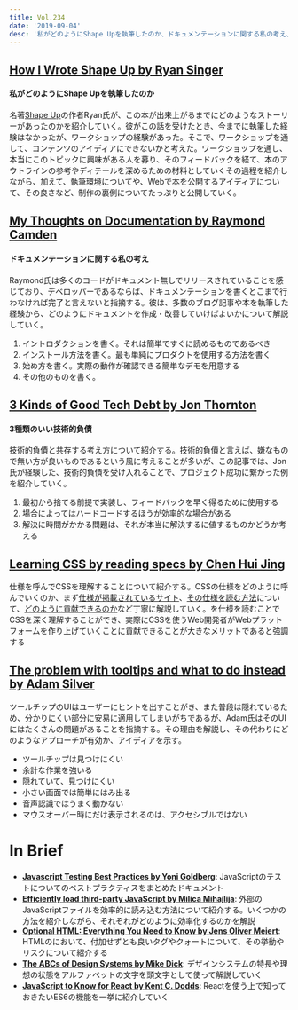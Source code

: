 ```yaml
---
title: Vol.234
date: '2019-09-04'
desc: '私がどのようにShape Upを執筆したのか、ドキュメンテーションに関する私の考え、3種類のいい技術的負債、ほか計10リンク'
---
```


## [How I Wrote Shape Up by Ryan Singer](https://m.signalvnoise.com/how-i-wrote-shape-up/)

#### 私がどのようにShape Upを執筆したのか

名著[Shape Up](https://basecamp.com/shapeup)の作者Ryan氏が、この本が出来上がるまでにどのようなストーリーがあったのかを紹介していく。彼がこの話を受けたとき、今までに執筆した経験はなかったが、ワークショップの経験があった。そこで、ワークショップを通して、コンテンツのアイディアにできないかと考えた。ワークショップを通し、本当にこのトピックに興味がある人を募り、そのフィードバックを経て、本のアウトラインの参考やディテールを深めるための材料としていくその過程を紹介しながら、加えて、執筆環境についてや、Webで本を公開するアイディアについて、その良さなど、制作の裏側についてたっぷりと公開していく。

## [My Thoughts on Documentation by Raymond Camden](https://www.raymondcamden.com/2019/08/14/my-thoughts-on-documentation)

#### ドキュメンテーションに関する私の考え

Raymond氏は多くのコードがドキュメント無しでリリースされていることを感じており、デベロッパーであるならば、ドキュメンテーションを書くとこまで行わなければ完了と言えないと指摘する。彼は、多数のブログ記事や本を執筆した経験から、どのようにドキュメントを作成・改善していけばよいかについて解説していく。

1. イントロダクションを書く。それは簡単ですぐに読めるものであるべき
2. インストール方法を書く。最も単純にプロダクトを使用する方法を書く
3. 始め方を書く。実際の動作が確認できる簡単なデモを用意する
4. その他のものを書く。

## [3 Kinds of Good Tech Debt by Jon Thornton](https://engineering.squarespace.com/blog/2019/three-kinds-of-good-tech-debt)

#### 3種類のいい技術的負債

技術的負債と共存する考え方について紹介する。技術的負債と言えば、嫌なもので無い方が良いものであるという風に考えることが多いが、この記事では、Jon氏が経験した、技術的負債を受け入れることで、プロジェクト成功に繋がった例を紹介していく。

1. 最初から捨てる前提で実装し、フィードバックを早く得るために使用する
2. 場合によってはハードコードするほうが効率的な場合がある
3. 解決に時間がかかる問題は、それが本当に解決するに値するものかどうか考える

## [Learning CSS by reading specs by Chen Hui Jing](https://www.chenhuijing.com/blog/learning-css-by-reading-specifications/#🏀)

仕様を呼んでCSSを理解することについて紹介する。CSSの仕様をどのように呼んでいくのか、まず[仕様が掲載されているサイト](https://www.w3.org/Style/CSS/)、[その仕様を読む方法](https://alistapart.com/article/readspec/)について、[どのように貢献できるのか](https://github.com/w3c/csswg-drafts)など丁寧に解説していく。を仕様を読むことでCSSを深く理解することができ、実際にCSSを使うWeb開発者がWebプラットフォームを作り上げていくことに貢献できることが大きなメリットであると強調する

## [The problem with tooltips and what to do instead by Adam Silver](https://adamsilver.io/articles/the-problem-with-tooltips-and-what-to-do-instead/)

ツールチップのUIはユーザーにヒントを出すことがき、また普段は隠れているため、分かりにくい部分に安易に適用してしまいがちであるが、Adam氏はそのUIにはたくさんの問題があることを指摘する。その理由を解説し、その代わりにどのようなアプローチが有効か、アイディアを示す。

- ツールチップは見つけにくい
- 余計な作業を強いる
- 隠れていて、見つけにくい
- 小さい画面では簡単にはみ出る
- 音声認識ではうまく動かない
- マウスオーバー時にだけ表示されるのは、アクセシブルではない

# In Brief
- [**Javascript Testing Best Practices by Yoni Goldberg**](https://github.com/goldbergyoni/javascript-testing-best-practices/blob/master/readme.md): JavaScriptのテストについてのベストプラクティスをまとめたドキュメント
- [**Efficiently load third-party JavaScript by Milica Mihajlija**](https://web.dev/efficiently-load-third-party-javascript/): 外部のJavaScriptファイルを効率的に読み込む方法について紹介する。いくつかの方法を紹介しながら、それぞれがどのように効率化するのかを解説
- [**Optional HTML: Everything You Need to Know by Jens Oliver Meiert**](https://meiert.com/en/blog/optional-html/): HTMLのにおいて、付加せずとも良いタグやクォートについて、その挙動やリスクについて紹介する
- [**The ABCs of Design Systems by Mike Dick**](https://medium.com/curiosity-by-design/the-abcs-of-design-systems-b1dc6198bb7c): デザインシステムの特長や理想の状態をアルファベットの文字を頭文字として使って解説していく
- [**JavaScript to Know for React by Kent C. Dodds**](https://kentcdodds.com/blog/javascript-to-know-for-react): Reactを使う上で知っておきたいES6の機能を一挙に紹介していく

